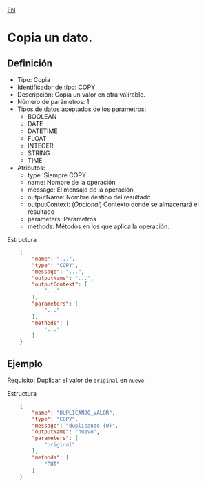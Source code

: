 [EN](COPY.md)
# Copia un dato.

## Definición
* Tipo: Copia
* Identificador de tipo: COPY
* Descripción: Copia un valor en otra valirable.
* Número de parámetros: 1
* Tipos de datos aceptados de los parametros:
  * BOOLEAN
  * DATE
  * DATETIME
  * FLOAT
  * INTEGER
  * STRING
  * TIME
* Atributos:
  * type: Siempre COPY
  * name: Nombre de la operación
  * message: El mensaje de la operación
  * outputName: Nombre destino del resultado
  * outputContext: (_Opcional_) Contexto donde se almacenará el resultado
  * parameters: Parametros
  * methods: Métodos en los que aplica la operación.

Estructura
```json
	{
		"name": "...",
		"type": "COPY",
		"message": "...",
		"outputName": "...",
		"outputContext": [
			"..."
		],
		"parameters": [
			"..."
		],
		"methods": [
			"..."
		]
	}
```
## Ejemplo

Requisito: Duplicar el valor de `original` en `nuevo`.

Estructura
```json
	{
		"name": "DUPLICANDO_VALOR",
		"type": "COPY",
		"message": "duplicando {0}",
		"outputName": "nuevo",
		"parameters": [
			"original"
		],
		"methods": [
			"PUT"
		]
	}
```
